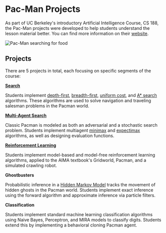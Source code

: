 # Pac-Man Projects
As part of UC Berkeley's introductory Artificial Intelligence Course, CS 188, the Pac-Man projects were developed to help students understand the lesson material better. You can find more information on their [website](http://ai.berkeley.edu/project_overview.html).


![Pac-Man searching for food](https://github.com/ngbolin/PacManProjects/blob/master/images/pacman.jpg)


## Projects

There are 5 projects in total, each focusing on specific segments of the course:

[**Search**](https://github.com/ngbolin/pacman_projects/tree/master/search)

Students implement [depth-first](https://en.wikipedia.org/wiki/Depth-first_search), [breadth-first](https://en.wikipedia.org/wiki/Breadth-first_search), [uniform cost](https://algorithmicthoughts.wordpress.com/2012/12/15/artificial-intelligence-uniform-cost-searchucs/), and [A* search](https://en.wikipedia.org/wiki/A*_search_algorithm) algorithms. These algorithms are used to solve navigation and traveling salesman problems in the Pacman world.


[**Multi-Agent Search**](https://github.com/ngbolin/pacman_projects/tree/master/multiagent)

Classic Pacman is modeled as both an adversarial and a stochastic search problem. Students implement multiagent [minimax](https://en.wikipedia.org/wiki/Minimax) and [expectimax](https://web.uvic.ca/~maryam/AISpring94/Slides/06_ExpectimaxSearch.pdf) algorithms, as well as designing evaluation functions.


[**Reinforcement Learning**](https://github.com/ngbolin/PacManProjects/tree/master/reinforcement)

Students implement model-based and model-free reinforcement learning algorithms, applied to the AIMA textbook's Gridworld, Pacman, and a simulated crawling robot.


**Ghostbusters**

Probabilistic inference in a [Hidden Markov Model](https://en.wikipedia.org/wiki/Hidden_Markov_model) tracks the movement of hidden ghosts in the Pacman world. Students implement exact inference using the forward algorithm and approximate inference via particle filters.


**Classification**

Students implement standard machine learning classification algorithms using Naive Bayes, Perceptron, and MIRA models to classify digits. Students extend this by implementing a behavioral cloning Pacman agent.
